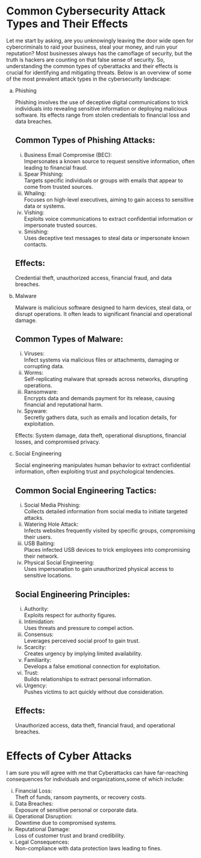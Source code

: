 <h1>
Common Cybersecurity Attack Types and Their Effects
</h1>
<p> 
Let me start by asking, are you unknowingly leaving the door wide open for cybercriminals to raid your business, steal your money, and ruin your reputation? Most businesses always has the camoflage of security, but the truth is hackers are counting on that false sense of security. So, understanding the common types of cyberattacks and their effects is crucial for identifying and mitigating threats. 
Below is an overview of some of the most prevalent attack types in the cybersecurity landscape:

<ol type="a"> 
<li>Phishing</li>
<p> Phishing involves the use of deceptive digital communications to trick individuals into revealing sensitive information or deploying malicious software. Its effects range from stolen credentials to financial loss and data breaches.

<h2> Common Types of Phishing Attacks: </h2>

<ol type="i"> 
<li>Business Email Compromise (BEC):</li> Impersonates a known source to request sensitive information, often leading to financial fraud.

<li>Spear Phishing:</li>  Targets specific individuals or groups with emails that appear to come from trusted sources.

<li>Whaling:</li>  Focuses on high-level executives, aiming to gain access to sensitive data or systems.

<li>Vishing:</li>  Exploits voice communications to extract confidential information or impersonate trusted sources.

<li>Smishing:</li>  Uses deceptive text messages to steal data or impersonate known contacts.
</ol>

<h2>Effects:</h2>
<p>Credential theft, unauthorized access, financial fraud, and data breaches.</p>

<li> Malware </li>
<p>Malware is malicious software designed to harm devices, steal data, or disrupt operations. It often leads to significant financial and operational damage.

<h2>Common Types of Malware:</h2>
<ol type="i">

<li> Viruses:</li> Infect systems via malicious files or attachments, damaging or corrupting data.

<li>Worms:</li> Self-replicating malware that spreads across networks, disrupting operations.

<li>Ransomware:</li> Encrypts data and demands payment for its release, causing financial and reputational harm.

<li>Spyware:</li> Secretly gathers data, such as emails and location details, for exploitation.
</ol>

Effects: System damage, data theft, operational disruptions, financial losses, and compromised privacy. </p>

<li> Social Engineering </li>
<p> Social engineering manipulates human behavior to extract confidential information, often exploiting trust and psychological tendencies.

<h2>Common Social Engineering Tactics:</h2>

<ol type="i">

<li>Social Media Phishing:</li> Collects detailed information from social media to initiate targeted attacks.

<li>Watering Hole Attack:</li> Infects websites frequently visited by specific groups, compromising their users.

<li>USB Baiting:</li> Places infected USB devices to trick employees into compromising their network.

<li> Physical Social Engineering:</li> Uses impersonation to gain unauthorized physical access to sensitive locations.

</ol>

<h2> Social Engineering Principles: </h2>
<ol type="i">

<li>Authority:</li> Exploits respect for authority figures.

<li>Intimidation:</li> Uses threats and pressure to compel action.

<li>Consensus:</li> Leverages perceived social proof to gain trust.

<li>Scarcity:</li> Creates urgency by implying limited availability.

<li>Familiarity:</li> Develops a false emotional connection for exploitation.

<li>Trust:</li> Builds relationships to extract personal information.

<li>Urgency:</li> Pushes victims to act quickly without due consideration.

</ol>

<h2>Effects:</h2> Unauthorized access, data theft, financial fraud, and operational breaches.</p>



</ol>
<h1>Effects of Cyber Attacks</h1>
<p> I am sure you will agree with me that Cyberattacks can have far-reaching consequences for individuals and organizations,some of which  include:

<ol type="i">

<li> Financial Loss:</li> Theft of funds, ransom payments, or recovery costs.

<li>Data Breaches: </li> Exposure of sensitive personal or corporate data.

<li>Operational Disruption: </li> Downtime due to compromised systems.

<li> Reputational Damage: </li> Loss of customer trust and brand credibility.

<li>Legal Consequences: </li> Non-compliance with data protection laws leading to fines. 
</ol>

</p>
</p>